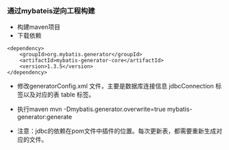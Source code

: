 
### 通过mybateis逆向工程构建

* 构建maven项目
* 下载依赖
<!-- https://mvnrepository.com/artifact/org.mybatis.generator/mybatis-generator-core -->
    <dependency>
        <groupId>org.mybatis.generator</groupId>
        <artifactId>mybatis-generator-core</artifactId>
        <version>1.3.5</version>
    </dependency>
* 修改generatorConfig.xml 文件，主要是数据库连接信息 jdbcConnection 标签以及对应的表 table 标签。

* 执行maven 
    mvn -Dmybatis.generator.overwrite=true mybatis-generator:generate
    
* 注意：jdbc的依赖在pom文件中插件的位置。每次更新表，都需要重新生成对应的文件。
    
        
        